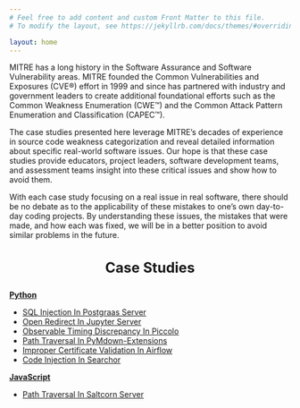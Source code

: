 ```yaml
---
# Feel free to add content and custom Front Matter to this file.
# To modify the layout, see https://jekyllrb.com/docs/themes/#overriding-theme-defaults

layout: home
---
```


<p>MITRE has a long history in the Software Assurance and Software Vulnerability areas. MITRE founded the Common Vulnerabilities and Exposures (CVE®) effort in 1999 and since has partnered with industry and government leaders to create additional foundational efforts such as the Common Weakness Enumeration (CWE™) and the Common Attack Pattern Enumeration and Classification (CAPEC™).</p>

<p>The case studies presented here leverage MITRE’s decades of experience in source code weakness categorization and reveal detailed information about specific real-world software issues. Our hope is that these case studies provide educators, project leaders, software development teams, and assessment teams insight into these critical issues and show how to avoid them.</p>

<p>With each case study focusing on a real issue in real software, there should be no debate as to the applicability of these mistakes to one’s own day-to-day coding projects. By understanding these issues, the mistakes that were made, and how each was fixed, we will be in a better position to avoid similar problems in the future.</p>

<h3 style="font-size:25px; text-align:center"><b>Case Studies</b></h3>
<a href="https://github.com/mitre/secure-coding-case-studies/tree/main/python"><b>Python</b></a>
<ul>
    <li><a href="https://github.com/mitre/secure-coding-case-studies/blob/main/python/msccs-1.md">SQL Injection In Postgraas Server</a></li>
    <li><a href="https://github.com/mitre/secure-coding-case-studies/blob/main/python/msccs-2.md">Open Redirect In Jupyter Server</a></li>
    <li><a href="https://github.com/mitre/secure-coding-case-studies/blob/main/python/msccs-3.md">Observable Timing Discrepancy In Piccolo</a></li>
    <li><a href="https://github.com/mitre/secure-coding-case-studies/blob/main/python/msccs-4.md">Path Traversal In PyMdown-Extensions</a></li>
    <li><a href="https://github.com/mitre/secure-coding-case-studies/blob/main/python/msccs-5.md">Improper Certificate Validation In Airflow</a></li>
    <li><a href="https://github.com/mitre/secure-coding-case-studies/blob/main/python/msccs-6.md">Code Injection In Searchor</a></li>
</ul>
<a href="https://github.com/mitre/secure-coding-case-studies/tree/main/javascript"><b>JavaScript</b></a>
<ul>
    <li><a href="https://github.com/mitre/secure-coding-case-studies/blob/main/javascript/msccs-7.md">Path Traversal In Saltcorn Server</a></li>
</ul>
